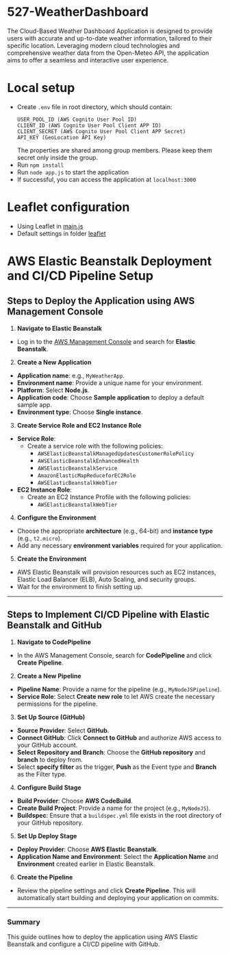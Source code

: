 # 527-WeatherDashboard

The Cloud-Based Weather Dashboard Application is designed to provide users with accurate and up-to-date weather information, tailored to their specific location. Leveraging modern cloud technologies and comprehensive weather data from the Open-Meteo API, the application aims to offer a seamless and interactive user experience.

# Local setup

- Create `.env` file in root directory, which should contain:
  ```env
  USER_POOL_ID (AWS Cognito User Pool ID)
  CLIENT_ID (AWS Cognito User Pool Client APP ID)
  CLIENT_SECRET (AWS Cognito User Pool Client APP Secret)
  API_KEY (GeoLocation API Key)
  ```
  The properties are shared among group members.
  Please keep them secret only inside the group.
- Run `npm install`
- Run `node app.js` to start the application
- If successful, you can access the application at `localhost:3000`

# Leaflet configuration

- Using Leaflet in [main.js](public%2Fjs%2Fmain.js)
- Default settings in folder [leaflet](public/leaflet)

# AWS Elastic Beanstalk Deployment and CI/CD Pipeline Setup

## Steps to Deploy the Application using AWS Management Console

1. **Navigate to Elastic Beanstalk**
  - Log in to the [AWS Management Console](https://aws.amazon.com/console/) and search for **Elastic Beanstalk**.

2. **Create a New Application**
  - **Application name**: e.g., `MyWeatherApp`.
  - **Environment name**: Provide a unique name for your environment.
  - **Platform**: Select **Node.js**.
  - **Application code**: Choose **Sample application** to deploy a default sample app.
  - **Environment type**: Choose **Single instance**.

3. **Create Service Role and EC2 Instance Role**
  - **Service Role**:
    - Create a service role with the following policies:
      - `AWSElasticBeanstalkManagedUpdatesCustomerRolePolicy`
      - `AWSElasticBeanstalkEnhancedHealth`
      - `AWSElasticBeanstalkService`
      - `AmazonElasticMapReduceforEC2Role`
      - `AWSElasticBeanstalkWebTier`
  - **EC2 Instance Role**:
    - Create an EC2 Instance Profile with the following policies:
      - `AWSElasticBeanstalkWebTier`

4. **Configure the Environment**
  - Choose the appropriate **architecture** (e.g., 64-bit) and **instance type** (e.g., `t2.micro`).
  - Add any necessary **environment variables** required for your application.

5. **Create the Environment**
  - AWS Elastic Beanstalk will provision resources such as EC2 instances, Elastic Load Balancer (ELB), Auto Scaling, and security groups.
  - Wait for the environment to finish setting up.

---

## Steps to Implement CI/CD Pipeline with Elastic Beanstalk and GitHub

1. **Navigate to CodePipeline**
  - In the AWS Management Console, search for **CodePipeline** and click **Create Pipeline**.

2. **Create a New Pipeline**
  - **Pipeline Name**: Provide a name for the pipeline (e.g., `MyNodeJSPipeline`).
  - **Service Role**: Select **Create new role** to let AWS create the necessary permissions for the pipeline.

3. **Set Up Source (GitHub)**
  - **Source Provider**: Select **GitHub**.
  - **Connect GitHub**: Click **Connect to GitHub** and authorize AWS access to your GitHub account.
  - **Select Repository and Branch**: Choose the **GitHub repository** and **branch** to deploy from.
  - Select **specify filter** as the trigger, **Push** as the Event type and **Branch** as the Filter type.

4. **Configure Build Stage**
  - **Build Provider**: Choose **AWS CodeBuild**.
  - **Create Build Project**: Provide a name for the project (e.g., `MyNodeJS`).
  - **Buildspec**: Ensure that a `buildspec.yml` file exists in the root directory of your GitHub repository.

5. **Set Up Deploy Stage**
  - **Deploy Provider**: Choose **AWS Elastic Beanstalk**.
  - **Application Name and Environment**: Select the **Application Name** and **Environment** created earlier in Elastic Beanstalk.

6. **Create the Pipeline**
  - Review the pipeline settings and click **Create Pipeline**. This will automatically start building and deploying your application on commits.

---

### Summary

This guide outlines how to deploy the application using AWS Elastic Beanstalk and configure a CI/CD pipeline with GitHub. 
